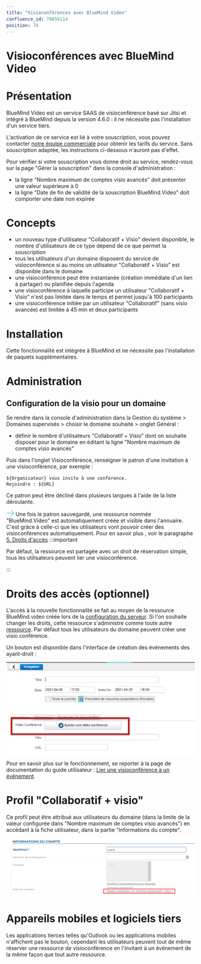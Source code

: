 ```yaml
---
title: "Visioconférences avec BlueMind Video"
confluence_id: 79856114
position: 74
---
```

# Visioconférences avec BlueMind Video


# Présentation

BlueMind Video est un service SAAS de visioconférence basé sur Jitsi et intégré à BlueMind depuis la version 4.6.0 : il ne nécessite pas l'installation d'un service tiers.

L'activation de ce service est lié à votre souscription, vous pouvez contacter [notre équipe commerciale](mailto:commerce@bluemind.net) pour obtenir les tarifs du service. Sans souscription adaptée, les instructions ci-dessous n'auront pas d'effet.

Pour vérifier si votre souscription vous donne droit au service, rendez-vous sur la page "Gérer la souscription" dans la console d'administration :

- la ligne "Nombre maximum de comptes visio avancés" doit présenter une valeur supérieure à 0
- la ligne "Date de fin de validité de la souscription BlueMind.Video" doit comporter une date non expirée


# Concepts

- un nouveau type d'utilisateur "Collaboratif + Visio" devient disponible, le nombre d'utilisateurs de ce type dépend de ce que permet la souscription
- tous les utilisateurs d'un domaine disposent du service de visioconférence si au moins un utilisateur "Collaboratif + Visio" est disponible dans le domaine
- une visioconférence peut être instantanée (création immédiate d'un lien à partager) ou planifiée depuis l'agenda
- une visioconférence à laquelle participe un utilisateur "Collaboratif + Visio" n'est pas limitée dans le temps et permet jusqu'à 100 participants
- une visioconférence initiée par un utilisateur "Collaboratif" (sans visio avancée) est limitée à 45 min et deux participants


# Installation

Cette fonctionnalité est intégrée à BlueMind et ne nécessite pas l'installation de paquets supplémentaires.

# Administration

## Configuration de la visio pour un domaine

Se rendre dans la console d'administration dans la Gestion du système > Domaines supervisés > choisir le domaine souhaité > onglet Général :

- définir le nombre d'utilisateurs "Collaboratif + Visio" dont on souhaite disposer pour le domaine en éditant la ligne "Nombre maximum de comptes visio avancés"


Puis dans l'onglet Visioconférence, renseigner le patron d'une invitation à une visioconférence, par exemple :


```
${Organisateur} vous invite à une conférence.
Rejoindre : ${URL}
```


Ce patron peut être décliné dans plusieurs langues à l'aide de la liste déroulante.


![](../../../attachments/57769989/69896490.png) Une fois le patron sauvegardé, une ressource nommée "BlueMind.Video" est automatiquement créée et visible dans l'annuaire. C'est grâce à celle-ci que les utilisateurs vont pouvoir créer des visioconférences automatiquement. Pour en savoir plus , voir le paragraphe [5. Droits d'accès](#VisioconferencesavecBlueMindVideo-gestion) :::important

Par défaut, la ressource est partagée avec un droit de réservation simple, tous les utilisateurs peuvent lier une visioconférence.

:::


# Droits des accès (optionnel)

L'accès à la nouvelle fonctionnalité se fait au moyen de la ressource BlueMind.video créée lors de la [configuration du serveur](http://forge.bluemind.net#configuration). Si l'on souhaite changer les droits, cette ressource s'administre comme toute autre [ressource](/Guide_de_l_administrateur/Gestion_des_entités/Ressources/). Par défaut tous les utilisateurs du domaine peuvent créer une visio conférence.

Un bouton est disponible dans l'interface de création des événements des ayant-droit :

![](../../../attachments/79856114/79856120.png)

Pour en savoir plus sur le fonctionnement, se reporter à la page de documentation du guide utilisateur : [Lier une visioconférence à un événement](/Guide_de_l_utilisateur/L_agenda/Lier_une_visioconférence_à_un_événement/).

# Profil "Collaboratif + visio"

Ce profil peut être attribué aux utilisateurs du domaine (dans la limite de la valeur configurée dans "Nombre maximum de comptes visio avancés") en accédant à la fiche utilisateur, dans la partie "Informations du compte".

![](../../../attachments/79856114/79856116.png)

# Appareils mobiles et logiciels tiers

Les applications tierces telles qu'Outlook ou les applications mobiles n'affichent pas le bouton, cependant les utilisateurs peuvent tout de même réserver une ressource de visioconférence en l'invitant à un événement de la même façon que tout autre ressource.


